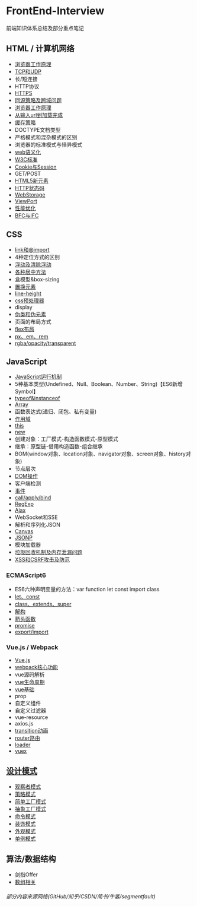 # FrontEnd-Interview
前端知识体系总结及部分重点笔记

## HTML / 计算机网络
+ [浏览器工作原理](HTML及计算机网络/浏览器的工作原理.md)
+ [TCP和UDP](HTML及计算机网络/TCP&UDP.md)
+ 长/短连接
+ HTTP协议
+ [HTTPS](HTML及计算机网络/HTTPS.md)
+ [同源策略及跨域问题](HTML及计算机网络/同源策略.md)
+ [浏览器工作原理](HTML及计算机网络/浏览器的工作原理.md)
+ [从输入url到加载完成](HTML及计算机网络/从输入url到加载完成.md)
+ [缓存策略](http://www.imweb.io/topic/55c6f9bac222e3af6ce235b9)
+ DOCTYPE文档类型
+ 严格模式和混杂模式的区别
+ 浏览器的标准模式与怪异模式
+ [web语义化](HTML及计算机网络/web语义化.md)
+ [W3C标准](HTML及计算机网络/W3C标准.md)
+ [Cookie与Session](HTML及计算机网络/Cookie.md)
+ GET/POST
+ [HTML5新元素](HTML及计算机网络/H5新增元素.md)
+ [HTTP状态码](HTML及计算机网络/HTTP状态码.md)
+ [WebStorage](HTML及计算机网络/webStorage.md)
+ [ViewPort](http://www.cnblogs.com/2050/p/3877280.html)
+ [性能优化](HTML及计算机网络/性能优化.md)
+ [BFC与IFC](HTML及计算机网络/BFC与IFC.md)

## CSS
- [link和@import](CSS/link和@import.md)
- 4种定位方式的区别
- [浮动及清除浮动](CSS/浮动及清除浮动.md)
- [各种居中方法](CSS/居中.md)
- 盒模型&box-sizing
- [置换元素](CSS/置换元素.md)
- [line-height](CSS/line-height.md)
- [css预处理器](CSS/css预处理器.md)
- display
- [伪类和伪元素](CSS/伪类与伪元素.md)
- 页面的布局方式
- [flex布局](CSS/flex.md)
- [px、em、rem](CSS/px&em&rem.md)
- [rgba/opacity/transparent](CSS/rgba-opacity-transparent.md)

## JavaScript
+ [JavaScript运行机制](Js/JS运行机制.md)
+ 5种基本类型(Undefined、Null、Boolean、Number、String)【ES6新增Symbol】
+ [typeof&instanceof](Js/typeof&instanceof.md)
+ [Array](Js/Array.md)
+ 函数表达式(递归、闭包、私有变量)
+ [作用域](Js/作用域.md)
+ [this](Js/this.md)
+ [new](Js/new.md)
+ 创建对象：工厂模式-构造函数模式-原型模式
+ 继承：原型链-借用构造函数-组合继承
+ BOM(window对象、location对象、navigator对象、screen对象、history对象)
+ 节点层次
+ [DOM操作](Js/Dom操作.md)
+ 客户端检测
+ [事件](Js/事件.md)
+ [call/apply/bind](Js/call&apply&bind.md)
+ [RegExp](Js/RegExp.md)
+ [Ajax](Js/Ajax.md)
+ WebSocket和SSE
+ 解析和序列化JSON
+ [Canvas](https://github.com/tozlam/Canvas)
+ [JSONP](Js/JSONP.md)
+ 模块加载器
+ [垃圾回收机制及内存泄漏问题](Js/垃圾回收机制及内存泄漏问题.md)
+ [XSS和CSRF攻击及防范](Js/XSS和CSRF攻击及防范.md)

### ECMAScript6
- ES6六种声明变量的方法：var function let const import class
- [let、const](Js/ES6/let&const.md)
- [class、extends、super](Js/ES6/class.md)
- [解构](Js/ES6/解构.md)
- [箭头函数](Js/ES6/箭头函数.md)
- [promise](Js/ES6/promise.md)
- [export/import](Js/ES6/export&import.md)

### Vue.js / Webpack
- [Vue.js](Js/Vue/Vue.md)
- [webpack核心功能](Js/Vue/webpack功能.md)
- vue源码解析
- [vue生命周期](Js/Vue/vue生命周期.md)
- [vue基础](Js/Vue/vue基础.md)
- prop
- 自定义组件
- 自定义过滤器
- vue-resource
- axios.js
- [transition动画](https://github.com/tozlam/VueDemo/tree/master/transition)
- [router路由](https://github.com/tozlam/VueDemo/tree/master/router)
- [loader](https://github.com/tozlam/VueDemo/tree/master/loader)
- [vuex](https://github.com/tozlam/VueDemo/tree/master/vuex/vuex-demo)


## [设计模式](https://github.com/tozlam/DesignPattern)
- [观察者模式](https://github.com/tozlam/DesignPattern/tree/master/src/ObserverPattern)
- [策略模式](https://github.com/tozlam/DesignPattern/tree/master/src/StrategyPattern)
- [简单工厂模式](https://github.com/tozlam/DesignPattern/tree/master/src/SimpleFactoryPattern)
- [抽象工厂模式](https://github.com/tozlam/DesignPattern/tree/master/src/AbstractFactoryPattern)
- [命令模式](https://github.com/tozlam/DesignPattern/tree/master/src/CommandPattern)
- [装饰模式](https://github.com/tozlam/DesignPattern/tree/master/src/DecoratorPattern)
- [外观模式](https://github.com/tozlam/DesignPattern/tree/master/src/FacadePattern)
- [单例模式](https://github.com/tozlam/DesignPattern/tree/master/src/SingletonPattern)

## 算法/数据结构
- 剑指Offer
- [数组相关](算法及数据结构/数组.md)




###### 部分内容来源网络(GitHub/知乎/CSDN/简书/牛客/segmentfault)
